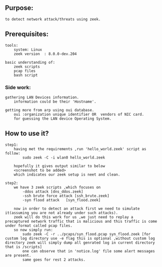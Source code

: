 ## Purpose:
    to detect network attack/threats using zeek.

## Prerequisites:
    tools:
        system: Linux
        zeek version  : 8.0.0-dev.204
        
    basic understanding of:
        zeek scripts
        pcap files
        bash script

### Side work:
    gathering LAN Devices information.
        information could be their 'Hostname'.
        
    getting more from arp using oui database.
        oui :organization unique identifier OR  vendors of NIC card.
        for guessing the LAN device Operating System.


## How to use it?
    step1:
        having met the requirements ,run 'hello_world.zeek' script as follow:
            sudo zeek -C -i wlan0 hello_world.zeek
            
        hopefully it gives output similar to below
        <screenshot to be added>
        which indicates our zeek setup is neet and clean.

    step2:
        we have 3 zeek scripts ,which focuses on 
            -ddos attack [dns_ddos.zeek]
            -ssh brute force attack [ssh_brute.zeek]
            -syn flood attack   [syn_flood.zeek]
            
        now in order to detect an attack first we need to simulate it(assuming you are not already under such attacks).
        zeek will do this work for us ,we just need to replay a precaptured network traffic that is malicious and this traffic is come under format called pcap files.
        so now simply run:
            sudo zeek -C -r ../pcaps/syn_flood.pcap syn_flood.zeek [for custom log directory use -e flag this is optional ,without custom log directory zeek will simply dump all genrated log in current directory that is /scripts]
            one can observe that in 'notice.log' file some alert messages are present.
            same goes for rest 2 attacks.

    



